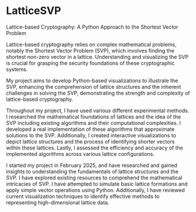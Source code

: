 # LatticeSVP
Lattice-based Cryptography: A Python Approach to the Shortest Vector Problem

Lattice-based cryptography relies on complex mathematical problems, notably the Shortest Vector Problem (SVP), which involves finding the shortest non-zero vector in a lattice. Understanding and visualizing the SVP is crucial for grasping the security foundations of these cryptographic systems. 

My project aims to develop Python-based visualizations to illustrate the SVP, enhancing the comprehension of lattice structures and the inherent challenges in solving the SVP, demonstrating the strength and complexity of lattice-based cryptography. 

Throughout my project, I have used various different experimental methods. I researched the mathematical foundations of lattices and the idea of the SVP including existing algorithms and their computational complexities. I developed a real implementation of these algorithms that approximate solutions to the SVP. Additionally, I created interactive visualizations to depict lattice structures and the process of identifying shorter vectors within these lattices. Lastly, I assessed the efficiency and accuracy of the implemented algorithms across various lattice configurations. 

I started my project in February 2025, and have researched and gained insights to understanding the fundamentals of lattice structures and the SVP. I have explored existing resources to comprehend the mathematical intricacies of SVP. I have attempted to simulate basic lattice formations and apply simple vector operations using Python. Additionally, I have reviewed current visualization techniques to identify effective methods to representing high-dimensional lattice data.
